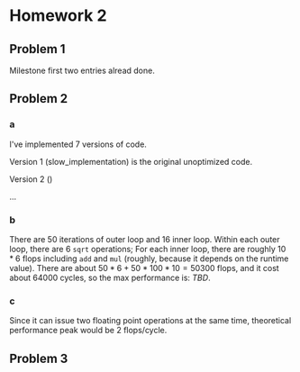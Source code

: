 # Homework 2

## Problem 1

Milestone first two entries alread done.

## Problem 2

### a

I've implemented 7 versions of code.

Version 1 (slow_implementation) is the original unoptimized code.

Version 2 ()

...

### b

There are 50 iterations of outer loop and 16 inner loop. Within each outer loop, there are 6 `sqrt` operations; For each inner loop, there are roughly $10 * 6$ flops including `add` and `mul` (roughly, because it depends on the runtime value). There are about $50 * 6 + 50 * 100 * 10 = 50300$ flops, and it cost about 64000 cycles, so the max performance is: $TBD$.

### c

Since it can issue two floating point operations at the same time, theoretical performance peak would be 2 flops/cycle.

## Problem 3



